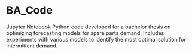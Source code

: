 # BA_Code
Jupyter Notebook Python code developed for a bachelor thesis on optimizing forecasting models for spare parts demand. Includes experiments with various models to identify the most optimal solution for intermittent demand.
